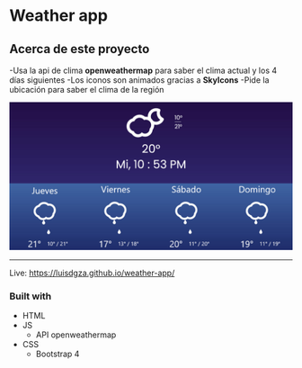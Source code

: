 # Weather app 

## Acerca de este proyecto

-Usa la api de clima <b>openweathermap</b> para saber el clima actual y los 4 días siguientes
-Los iconos son animados gracias a <b>SkyIcons</b>
-Pide la ubicación para saber el clima de la región

<img src="./ss-weather.jpeg" alt="screenshot-desktop" width="800">

---

Live: https://luisdgza.github.io/weather-app/

### Built with

- HTML
- JS
  - API openweathermap
- CSS
  - Bootstrap 4
